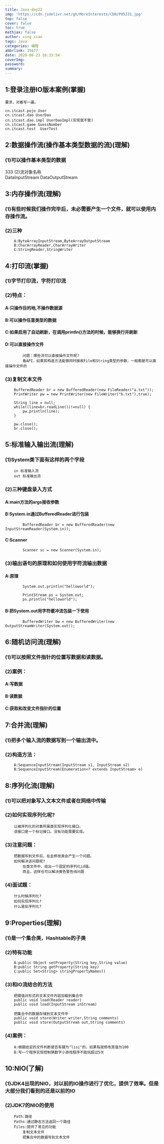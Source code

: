 ```yaml
---
title: Java-day22
img: 'https://cdn.jsdelivr.net/gh/MoreInterests/CDN/P05231.jpg'
top: false
cover: false
toc: true
mathjax: false
author: xing xiao
tags: Java
categories: 编程
abbrlink: 35677
date: 2020-06-23 16:33:54
coverImg:
password:
summary:
---
```

## 1:登录注册IO版本案例(掌握)
	要求，对着写一遍。
	
	cn.itcast.pojo User
	cn.itcast.dao UserDao
	cn.itcast.dao.impl UserDaoImpl(实现我不管)
	cn.itcast.game GuessNumber
	cn.itcast.test	UserTest

## 2:数据操作流(操作基本类型数据的流)(理解)
###	(1)可以操作基本类型的数据
333	(2)流对象名称	
		DataInputStream
		DataOutputStream

## 3:内存操作流(理解)
###	(1)有些时候我们操作完毕后，未必需要产生一个文件，就可以使用内存操作流。
###	(2)三种
		A:ByteArrayInputStream,ByteArrayOutputStream
		B:CharArrayReader,CharArrayWriter
		C:StringReader,StringWriter

## 4:打印流(掌握)
###	(1)字节打印流，字符打印流
###	(2)特点：
####		A:只操作目的地,不操作数据源
####		B:可以操作任意类型的数据
####		C:如果启用了自动刷新，在调用println()方法的时候，能够换行并刷新
####		D:可以直接操作文件
			问题：哪些流可以直接操作文件呢?
			看API，如果其构造方法能够同时接收File和String类型的参数，一般都是可以直接操作文件的
###	(3)复制文本文件
		BufferedReader br = new BufferedReader(new FileReader("a.txt"));
		PrintWriter pw = new PrintWriter(new FileWriter("b.txt"),true);
		
		String line = null;
		while((line=br.readLine())!=null) {
			pw.println(line);
		}
		
		pw.close();
		br.close();
			
## 5:标准输入输出流(理解)
###	(1)System类下面有这样的两个字段
		in 标准输入流
		out 标准输出流
###	(2)三种键盘录入方式
####		A:main方法的args接收参数
####		B:System.in通过BufferedReader进行包装
			BufferedReader br = new BufferedReader(new InputStreamReader(System.in));
####		C:Scanner
			Scanner sc = new Scanner(System.in);
###	(3)输出语句的原理和如何使用字符流输出数据
####		A:原理
			System.out.println("helloworld");
			
			PrintStream ps = System.out;
			ps.println("helloworld");
####		B:把System.out用字符缓冲流包装一下使用
			BufferedWriter bw = new BufferedWriter(new OutputStreamWriter(System.out));

## 6:随机访问流(理解)
###	(1)可以按照文件指针的位置写数据和读数据。
###	(2)案例：
####		A:写数据
####		B:读数据
####		C:获取和改变文件指针的位置

## 7:合并流(理解)
###	(1)把多个输入流的数据写到一个输出流中。
###	(2)构造方法：
		A:SequenceInputStream(InputStream s1, InputStream s2) 
		B:SequenceInputStream(Enumeration<? extends InputStream> e) 

## 8:序列化流(理解)
###	(1)可以把对象写入文本文件或者在网络中传输
###	(2)如何实现序列化呢?
		让被序列化的对象所属类实现序列化接口。
		该接口是一个标记接口。没有功能需要实现。
###	(3)注意问题：
		把数据写到文件后，在去修改类会产生一个问题。
		如何解决该问题呢?
			在类文件中，给出一个固定的序列化id值。
			而且，这样也可以解决黄色警告线问题
###	(4)面试题：
		什么时候序列化?
		如何实现序列化?
		什么是反序列化?

## 9:Properties(理解)
###	(1)是一个集合类，Hashtable的子类
###	(2)特有功能
		A:public Object setProperty(String key,String value)
		B:public String getProperty(String key)
		C:public Set<String> stringPropertyNames()
###	(3)和IO流结合的方法
		把键值对形式的文本文件内容加载到集合中
		public void load(Reader reader)
		public void load(InputStream inStream)

		把集合中的数据存储到文本文件中
		public void store(Writer writer,String comments)
		public void store(OutputStream out,String comments)
###	(4)案例：
		A:根据给定的文件判断是否有键为"lisi"的，如果有就修改其值为100
		B:写一个程序实现控制猜数字小游戏程序不能玩超过5次

## 10:NIO(了解)
###	(1)JDK4出现的NIO，对以前的IO操作进行了优化，提供了效率。但是大部分我们看到的还是以前的IO
###	(2)JDK7的NIO的使用	
		Path:路径
		Paths:通过静态方法返回一个路径
		Files:提供了常见的功能
			复制文本文件
			把集合中的数据写到文本文件